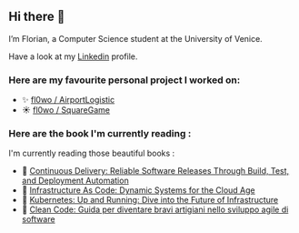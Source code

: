 ## Hi there 👋

I’m Florian, a Computer Science student at the University of Venice.

Have a look at my [Linkedin](https://www.linkedin.com/in/florian-sabani/) profile.

### Here are my favourite personal project I worked on:

- ✨ [fl0wo / AirportLogistic](https://github.com/fl0wo/AirportLogistic)
- ☀️ [fl0wo / SquareGame](https://github.com/fl0wo/SquareGame)

### Here are the book I'm currently reading : 

I'm currently reading those beautiful books : 

- 🌱 [Continuous Delivery: Reliable Software Releases Through Build, Test, and Deployment Automation](https://www.amazon.it/dp/0321601912/?coliid=I189P01PXW4YNV&colid=2G7US9UB3V5DC&psc=1&ref_=lv_ov_lig_dp_it)
- 👯 [Infrastructure As Code: Dynamic Systems for the Cloud Age](https://www.amazon.it/dp/1098114671/?coliid=IAQA5APU5HL1G&colid=2G7US9UB3V5DC&psc=1&ref_=lv_ov_lig_dp_it)
- 🤔 [Kubernetes: Up and Running: Dive into the Future of Infrastructure](https://www.amazon.it/dp/1492046531/?coliid=IH4D8EU1SMAZB&colid=2G7US9UB3V5DC&psc=1&ref_=lv_ov_lig_dp_it)
- 💬 [Clean Code: Guida per diventare bravi artigiani nello sviluppo agile di software](https://www.amazon.it/gp/product/B07BSVPHXD/ref=ku_mi_rw_edp_ku)
